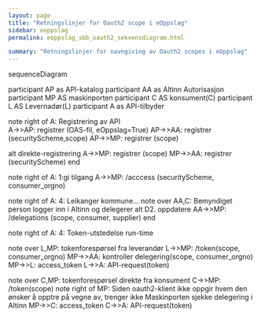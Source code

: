 ```yaml
---
layout: page
title: "Retningslinjer for Oauth2 scope i eOppslag"
sidebar: eoppslag
permalink: eoppslag_sbb_oauth2_sekvensdiagram.html

summary: "Retningslinjer for navngiving av Oauth2 scopes i eOppslag"
---
```




<div class="mermaid">
sequenceDiagram

  participant AP as API-katalog
  participant AA as Altinn Autorisasjon
  participant MP AS maskinporten
  participant C AS konsument(C)
  participant L AS Levernadør(L)
  participant A as API-tilbyder

  note right of A: Registrering av API   
  A->>AP: registrer (OAS-fil, eOppslag=True)
  AP->>AA: registrer (securityScheme,scope)
  AP->>MP: registrer (scope)

  alt direkte-registrering
   A->>MP: registrer (scope)
   MP->>AA: registrer (securityScheme)
  end

  note right of A: 1:gi tilgang
  A->>MP: /acccess (securityScheme, consumer_orgno)

  note right of A: 4: Leikanger kommune...
  note over AA,C: Bemyndiget person logger inn i Altinn og delegerer
  alt D2. oppdatere
  AA->>MP: /delegations (scope, consumer, supplier)
  end

  note right of A: 4: Token-utstedelse  run-time

  note over L,MP: tokenforespørsel fra leverandør
  L->>MP: /token(scope, consumer_orgno)
  MP->>AA: kontroller delegering(scope, consumer_orgno)
  MP->>L: access_token
  L->>A: API-request(token)

  note over C,MP: tokenforespørsel direkte fra konsument
  C->>MP: /token(scope)
  note right of MP: Siden oauth2-klient ikke oppgir hvem den ønsker å opptre på vegne av, trenger ikke Maskinporten sjekke delegering i Altinn
  MP->>C: access_token
  C->>A: API-request(token)

  </div>
